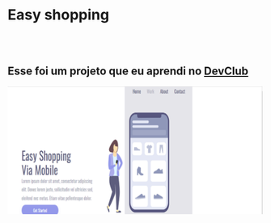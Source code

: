 <h1>Easy shopping</h1>
<br>
<br>
<h2>Esse foi um projeto que eu aprendi no <a href="https://rodolfomori.com.br/devclub">DevClub</a></h2>

<img src="https://github.com/antonionetopxxp/Easy-Shopping-Via-Mobile/blob/main/assets/girl%20screem.png?raw=true">
